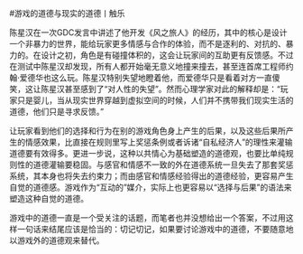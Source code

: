 #﻿游戏的道德与现实的道德丨触乐

陈星汉在一次GDC发言中讲述了他开发《风之旅人》的经历，其中的核心是设计一个非暴力的世界，能给玩家更多情感与合作的体验，而不是逐利的、对抗的、暴力的。在设计之初，角色是有碰撞体积的，这会让玩家间的互助更有反馈感。不过在测试中陈星汉却发现，所有人都开始毫无意义地撞来撞去，甚至连首席工程师约翰·爱德华也这么玩。陈星汉特别失望地瞪着他，而爱德华只是看着对方一直傻笑，这让陈星汉甚至感到了“对人性的失望”。然而心理学家对此的解释却是：“玩家只是婴儿，当从现实世界穿越到虚拟空间的时候，人们并不携带我们现实生活的道德，他们只是寻求反馈。”

让玩家看到他们的选择和行为在别的游戏角色身上产生的后果，以及这些后果所产生的情感效果，比直接在规则里写上奖惩条例或者诉诸“自私经济人”的理性来灌输道德要有效得多。更进一步说，这种以共情心为基础塑造的道德观，也要比单纯规则性的道德灌输要稳固。与感官和情感不一致的外在道德系统一旦失去了那套奖惩系统，其本身也将失去约束力；而由感官和情感经验得出的道德经验，更容易产生自觉的道德感。游戏作为“互动的”媒介，实际上也更容易以“选择与后果”的语法来塑造这种自觉的道德。

游戏中的道德一直是一个受关注的话题，而笔者也并没想给出一个答案，不过用这样一句话来结尾应该是恰当的：切记切记，如果要讨论游戏中的道德，不要随意地以游戏外的道德观来替代。


